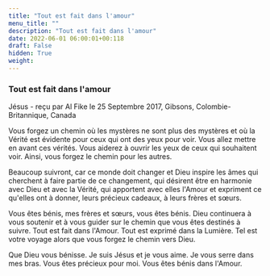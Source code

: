 ```yaml
---
title: "Tout est fait dans l'amour"
menu_title: ""
description: "Tout est fait dans l'amour"
date: 2022-06-01 06:00:01+00:118
draft: False
hidden: True
weight:
---
```

### Tout est fait dans l'amour

Jésus - reçu par Al Fike le 25 Septembre 2017, Gibsons, Colombie-Britannique, Canada

Vous forgez un chemin où les mystères ne sont plus des mystères et où la Vérité est évidente pour ceux qui ont des yeux pour voir. Vous allez mettre en avant ces vérités. Vous aiderez à ouvrir les yeux de ceux qui souhaitent voir. Ainsi, vous forgez le chemin pour les autres.

Beaucoup suivront, car ce monde doit changer et Dieu inspire les âmes qui cherchent à faire partie de ce changement, qui désirent être en harmonie avec Dieu et avec la Vérité, qui apportent avec elles l'Amour et expriment ce qu'elles ont à donner, leurs précieux cadeaux, à leurs frères et sœurs.

Vous êtes bénis, mes frères et sœurs, vous êtes bénis. Dieu continuera à vous soutenir et à vous guider sur le chemin que vous êtes destinés à suivre. Tout est fait dans l'Amour. Tout est exprimé dans la Lumière. Tel est votre voyage alors que vous forgez le chemin vers Dieu.

Que Dieu vous bénisse. Je suis Jésus et je vous aime. Je vous serre dans mes bras. Vous êtes précieux pour moi. Vous êtes bénis dans l'Amour.
